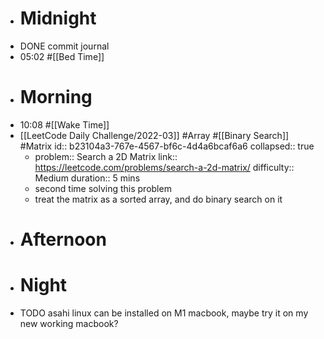 - # Midnight
- DONE commit journal
- 05:02 #[[Bed Time]]
- # Morning
- 10:08 #[[Wake Time]]
- [[LeetCode Daily Challenge/2022-03]] #Array #[[Binary Search]] #Matrix
  id:: b23104a3-767e-4567-bf6c-4d4a6bcaf6a6
  collapsed:: true
	- problem:: Search a 2D Matrix
	  link:: https://leetcode.com/problems/search-a-2d-matrix/
	  difficulty:: Medium
	  duration:: 5 mins
	- second time solving this problem
	- treat the matrix as a sorted array, and do binary search on it
- # Afternoon
- # Night
- TODO asahi linux can be installed on M1 macbook, maybe try it on my new working macbook?